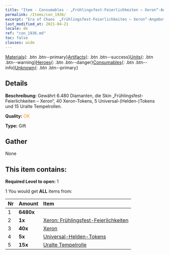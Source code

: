 ```yaml
---
title: "Item - Consumables - „Frühlingsfest-Feierlichkeiten – Xeron“-Angebot"
permalink: /Items/con_1936/
excerpt: "Era of Chaos  „Frühlingsfest-Feierlichkeiten – Xeron“-Angebot"
last_modified_at: 2021-04-21
locale: de
ref: "con_1936.md"
toc: false
classes: wide
---
```

 [Materials](/de/Items/){: .btn .btn--primary}[Artifacts](/de/Items/Artifacts/){: .btn .btn--success}[Units](/de/Items/Units/){: .btn .btn--warning}[Heroes](/de/Items/Heroes/){: .btn .btn--danger}[Consumables](/de/Items/Consumables/){: .btn .btn--info}[Unknown](/de/Items/Unknown/){: .btn .btn--primary}

## Details
 **Beschreibung:** Gewährt 6.480 Diamanten, die Skin „Frühlingsfest-Feierlichkeiten – Xeron“, 40 Xeron-Tokens, 5 Universal-(Helden-)Tokens und 15 Uralte Tempelrollen.

 **Quality:** <span style="color: #FF8C00">OK</span>

 **Type:** Gift

## Gather

  None

## This item contains:

 **Required Level to open:** 1

 1 You would get **ALL** items  from:

  | Nr | Amount |     Item    |
  |:---|:-------|:------------|
  | 1 |  **6480x** | <i class="fas fa-gem"/> |  | 
  | 2 |  **1x** | [Xeron: Frühlingsfest-Feierlichkeiten](/de/Items/con_1063/) |  | 
  | 3 |  **40x** | [Xeron](/de/Items/her_383/) |  | 
  | 4 |  **5x** | [Universal-Helden-Tokens](/de/Items/her_358/) |  | 
  | 5 |  **15x** | [Uralte Tempelrolle](/de/Items/con_697/) |  | 
